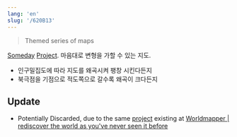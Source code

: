 ```yaml
---
lang: 'en'
slug: '/620B13'
---
```


> Themed series of maps

[Someday](./../.././docs/pages/Someday.md) [Project](./../.././docs/pages/Project.md). 마음대로 변형을 가할 수 있는 지도.

- 인구밀집도에 따라 지도를 왜곡시켜 팽창 시킨다든지
- 북극점을 기점으로 적도쪽으로 갈수록 왜곡이 크다든지

## Update

- Potentially Discarded, due to the same [project](./../.././docs/pages/Project.md) existing at [Worldmapper | rediscover the world as you've never seen it before](https://worldmapper.org/)

<head>
  <html lang="en-US"/>
</head>
